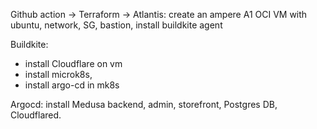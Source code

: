Github action -> Terraform -> Atlantis: create an ampere A1 OCI VM with ubuntu, network, SG, bastion, install buildkite agent

Buildkite: 
* install Cloudflare on vm
* install microk8s, 
* install argo-cd in mk8s

Argocd: install Medusa backend, admin, storefront, Postgres DB, Cloudflared.
